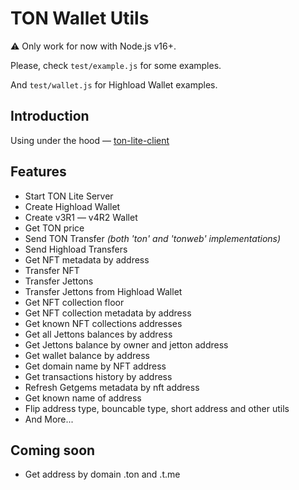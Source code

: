 # TON Wallet Utils

⚠️ Only work for now with Node.js v16+.

Please, check `test/example.js` for some examples.

And `test/wallet.js` for Highload Wallet examples.

## Introduction
Using under the hood — [ton-lite-client](https://www.npmjs.com/package/ton-lite-client)

## Features
- Start TON Lite Server
- Create Highload Wallet
- Create v3R1 — v4R2 Wallet
- Get TON price
- Send TON Transfer *(both 'ton' and 'tonweb' implementations)*
- Send Highload Transfers
- Get NFT metadata by address
- Transfer NFT
- Transfer Jettons
- Transfer Jettons from Highload Wallet
- Get NFT collection floor
- Get NFT collection metadata by address
- Get known NFT collections addresses
- Get all Jettons balances by address
- Get Jettons balance by owner and jetton address
- Get wallet balance by address
- Get domain name by NFT address
- Get transactions history by address
- Refresh Getgems metadata by nft address
- Get known name of address
- Flip address type, bouncable type, short address and other utils
- And More...

## Coming soon
- Get address by domain .ton and .t.me